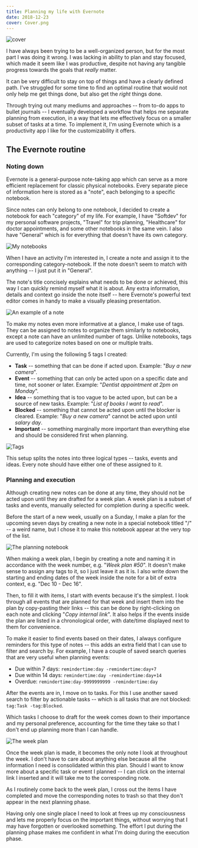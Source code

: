 ```yaml
---
title: Planning my life with Evernote
date: 2018-12-23
cover: Cover.png
---
```


![cover](Cover.png)

I have always been trying to be a well-organized person, but for the most part I was doing it wrong. I was lacking in ability to plan and stay focused, which made it seem like I was productive, despite not having any tangible progress towards the goals that _really_ matter.

It can be very difficult to stay on top of things and have a clearly defined path. I've struggled for some time to find an optimal routine that would not only help me get things done, but also get the _right_ things done.

Through trying out many mediums and approaches -- from to-do apps to bullet journals -- I eventually developed a workflow that helps me separate planning from execution, in a way that lets me effectively focus on a smaller subset of tasks at a time. To implement it, I'm using Evernote which is a productivity app I like for the customizability it offers.

## The Evernote routine

### Noting down

Evernote is a general-purpose note-taking app which can serve as a more efficient replacement for classic physical notebooks. Every separate piece of information here is stored as a "note", each belonging to a specific notebook.

Since notes can only belong to one notebook, I decided to create a notebook for each "category" of my life. For example, I have "Softdev" for my personal software projects, "Travel" for trip planning, "Healthcare" for doctor appointments, and some other notebooks in the same vein. I also have "General" which is for everything that doesn't have its own category.

![My notebooks](Notebooks.png)

When I have an activity I'm interested in, I create a note and assign it to the corresponding category-notebook. If the note doesn't seem to match with anything -- I just put it in "General".

The note's title concisely explains what needs to be done or achieved, this way I can quickly remind myself what it is about. Any extra information, details and context go inside the note itself -- here Evernote's powerful text editor comes in handy to make a visually pleasing presentation.

![An example of a note](Note-example.png)

To make my notes even more informative at a glance, I make use of tags. They can be assigned to notes to organize them similarly to notebooks, except a note can have an unlimited number of tags. Unlike notebooks, tags are used to categorize notes based on one or multiple traits.

Currently, I'm using the following 5 tags I created:

- **Task** -- something that can be done if acted upon. Example: "_Buy a new camera_".
- **Event** -- something that can only be acted upon on a specific date and time, not sooner or later. Example: "_Dentist appointment at 2pm on Monday_".
- **Idea** -- something that is too vague to be acted upon, but can be a source of new tasks. Example: "_List of books I want to read_".
- **Blocked** -- something that cannot be acted upon until the blocker is cleared. Example: "_Buy a new camera_" cannot be acted upon until _salary day_.
- **Important** -- something marginally more important than everything else and should be considered first when planning.

![Tags](Tags.png)

This setup splits the notes into three logical types -- tasks, events and ideas. Every note should have either one of these assigned to it.

### Planning and execution

Although creating new notes can be done at any time, they should not be acted upon until they are drafted for a week plan. A week plan is a subset of tasks and events, manually selected for completion during a specific week.

Before the start of a new week, usually on a Sunday, I make a plan for the upcoming seven days by creating a new note in a special notebook titled "/" -- a weird name, but I chose it to make this notebook appear at the very top of the list.

![The planning notebook](Planning-notebook.png)

When making a week plan, I begin by creating a note and naming it in accordance with the week number, e.g. "_Week plan #50_". It doesn't make sense to assign any tags to it, so I just leave it as it is. I also write down the starting and ending dates of the week inside the note for a bit of extra context, e.g. "Dec 10 - Dec 16".

Then, to fill it with items, I start with events because it's the simplest. I look through all events that are planned for that week and insert them into the plan by copy-pasting their links -- this can be done by right-clicking on each note and clicking "_Copy internal link_". It also helps if the events inside the plan are listed in a chronological order, with date/time displayed next to them for convenience.

To make it easier to find events based on their dates, I always configure reminders for this type of notes -- this adds an extra field that I can use to filter and search by. For example, I have a couple of saved search queries that are very useful when planning events:

- Due within 7 days: `remindertime:day -remindertime:day+7`
- Due within 14 days: `remindertime:day -remindertime:day+14`
- Overdue: `remindertime:day-9999999999 -remindertime:day`

After the events are in, I move on to tasks. For this I use another saved search to filter by actionable tasks -- which is all tasks that are not blocked: `tag:Task -tag:Blocked`.

Which tasks I choose to draft for the week comes down to their importance and my personal preference, accounting for the time they take so that I don't end up planning more than I can handle.

![The week plan](Week-plan.png)

Once the week plan is made, it becomes the only note I look at throughout the week. I don't have to care about anything else because all the information I need is consolidated within this plan. Should I want to know more about a specific task or event I planned -- I can click on the internal link I inserted and it will take me to the corresponding note.

As I routinely come back to the week plan, I cross out the items I have completed and move the corresponding notes to trash so that they don't appear in the next planning phase.

Having only one single place I need to look at frees up my consciousness and lets me properly focus on the important things, without worrying that I may have forgotten or overlooked something. The effort I put during the planning phase makes me confident in what I'm doing during the execution phase.
